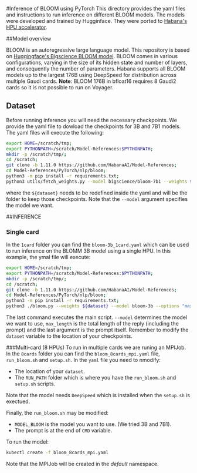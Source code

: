 #Inference of BLOOM using PyTorch
This directory provides the yaml files and instructions to run inference on different BLOOM models. The models were developed and trained by Hugginface. They were ported to [Habana's HPU accelerator](https://github.com/HabanaAI/Model-References/tree/1.11.0/PyTorch/nlp/bloom).

##Model overview

BLOOM is an autoregressive large language model. This repository is based on [Huggingface's Bigscience BLOOM model](https://bigscience.huggingface.co/blog/bloom). BLOOM comes in various configurations, varying in the size of its hidden state and number of layers, and consequently the number of parameters. Habana supports all BLOOM models up to the largest 176B using DeepSpeed for distribution across multiple Gaudi cards. **Note**: BLOOM 176B in bfloat16 requires 8 Gaudi2 cards so it is not possible to run on Voyager.



## Dataset
Before running inference you will need the necessary checkpoints. We provide the yaml file to dowload the checkpoints for 3B and 7B1 models. The yaml files will execute the following:
```bash
export HOME=/scratch/tmp;
export PYTHONPATH=/scratch/Model-References:$PYTHONPATH;
mkdir -p /scratch/tmp/;
cd /scratch;
git clone -b 1.11.0 https://github.com/HabanaAI/Model-References;
cd Model-References/PyTorch/nlp/bloom;
python3 -m pip install -r requirements.txt;
python3 utils/fetch_weights.py --model bigscience/bloom-7b1 --weights ${dataset};
``` 
where the `${dataset}` needs to be redefined inside the yaml and will be the folder to keep those checkpoints. Note that the `--model` argument specifies the model we want.

##INFERENCE

### Single card

In the `1card` folder you can find the `bloom-3b_1card.yaml` which can be used to run inference on the BLOMM 3B model using a single HPU. In this example, the ymal file will execute:
```bash
export HOME=/scratch/tmp;
export PYTHONPATH=/scratch/Model-References:$PYTHONPATH;
mkdir -p /scratch/tmp/;
cd /scratch;
git clone -b 1.11.0 https://github.com/HabanaAI/Model-References;
cd Model-References/PyTorch/nlp/bloom;
python3 -m pip install -r requirements.txt;
python3 ./bloom.py --weights ${dataset} --model bloom-3b --options "max_length=32" "Do you like Christmas?";
``` 
The last command executes the main script. `--model` determines the model we want to use, `max_length` is the total length of the reply (including the prompt) and the last argument is the prompt itself. Remember to modify the `dataset` variable to the location of your checkpoints.

###Multi-card (8 HPUs)
To run in multiple cards we are runing an MPIJob. In the `8cards` folder you can find the `bloom_8cards_mpi.yaml` file, `run_bloom.sh` and `setup.sh`. In the `yaml` file you need to nmodify:
- The location of your `dataset`.
- The `RUN_PATH` folder which is where you have the `run_bloom.sh` and `setup.sh` scripts. 

Note that the model needs `DeepSpeed` which is installed when the `setup.sh` is exectued.

Finally, the `run_bloom.sh` may be modified:
- `MODEL_BLOOM` is the model you want to use. (We tried 3B and 7B1).
- The prompt is at the end of `CMD` variable. 

To run the model:
```bash
kubectl create -f bloom_8cards_mpi.yaml
```
Note that the MPIJob will be created in the *default* namespace.

